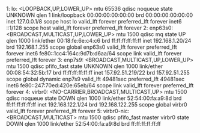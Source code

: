 1: lo: <LOOPBACK,UP,LOWER_UP> mtu 65536 qdisc noqueue state UNKNOWN qlen 1
    link/loopback 00:00:00:00:00:00 brd 00:00:00:00:00:00
    inet 127.0.0.1/8 scope host lo
       valid_lft forever preferred_lft forever
    inet6 ::1/128 scope host 
       valid_lft forever preferred_lft forever
2: enp63s0: <BROADCAST,MULTICAST,UP,LOWER_UP> mtu 1500 qdisc mq state UP qlen 1000
    link/ether 00:18:fe:6e:c4:c6 brd ff:ff:ff:ff:ff:ff
    inet 192.168.1.20/24 brd 192.168.1.255 scope global enp63s0
       valid_lft forever preferred_lft forever
    inet6 fe80::1cc4:164c:9d7b:d6aa/64 scope link 
       valid_lft forever preferred_lft forever
3: enp7s9: <BROADCAST,MULTICAST,UP,LOWER_UP> mtu 1500 qdisc pfifo_fast state UNKNOWN qlen 1000
    link/ether 00:08:54:32:5b:17 brd ff:ff:ff:ff:ff:ff
    inet 157.92.51.219/22 brd 157.92.51.255 scope global dynamic enp7s9
       valid_lft 49481sec preferred_lft 49481sec
    inet6 fe80::247:70ed:420e:65eb/64 scope link 
       valid_lft forever preferred_lft forever
4: virbr0: <NO-CARRIER,BROADCAST,MULTICAST,UP> mtu 1500 qdisc noqueue state DOWN qlen 1000
    link/ether 52:54:00:fa:a9:8d brd ff:ff:ff:ff:ff:ff
    inet 192.168.122.1/24 brd 192.168.122.255 scope global virbr0
       valid_lft forever preferred_lft forever
5: virbr0-nic: <BROADCAST,MULTICAST> mtu 1500 qdisc pfifo_fast master virbr0 state DOWN qlen 1000
    link/ether 52:54:00:fa:a9:8d brd ff:ff:ff:ff:ff:ff
